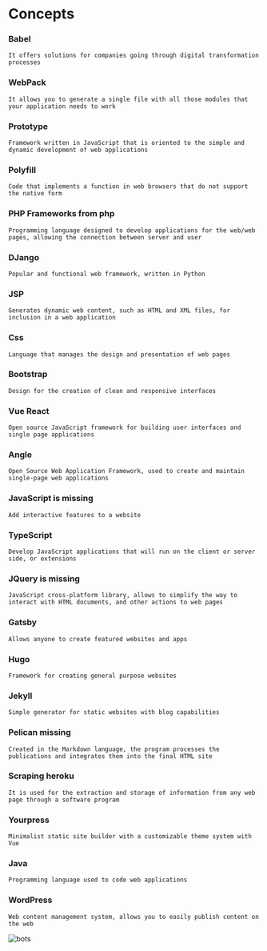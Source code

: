 # Concepts

### Babel
`It offers solutions for companies going through digital transformation processes`

### WebPack
`It allows you to generate a single file with all those modules that your application needs to work`

### Prototype
`Framework written in JavaScript that is oriented to the simple and dynamic development of web applications`

### Polyfill
`Code that implements a function in web browsers that do not support the native form`

### PHP Frameworks from php
`Programming language designed to develop applications for the web/web pages, allowing the connection between server and user`

### DJango
`Popular and functional web framework, written in Python`

### JSP
`Generates dynamic web content, such as HTML and XML files, for inclusion in a web application`

### Css
`Language that manages the design and presentation of web pages`

### Bootstrap
`Design for the creation of clean and responsive interfaces`

### Vue React
`Open source JavaScript framework for building user interfaces and single page applications`

### Angle
`Open Source Web Application Framework, used to create and maintain single-page web applications`

### JavaScript is missing
`Add interactive features to a website`

### TypeScript
`Develop JavaScript applications that will run on the client or server side, or extensions`

### JQuery is missing
`JavaScript cross-platform library, allows to simplify the way to interact with HTML documents, and other actions to web pages`

### Gatsby
`Allows anyone to create featured websites and apps`

### Hugo
`Framework for creating general purpose websites`

### Jekyll
`Simple generator for static websites with blog capabilities`

### Pelican missing
`Created in the Markdown language, the program processes the publications and integrates them into the final HTML site`
     
### Scraping heroku
`It is used for the extraction and storage of information from any web page through a software program`

### Yourpress
`Minimalist static site builder with a customizable theme system with Vue`

### Java
`Programming language used to code web applications`

### WordPress
`Web content management system, allows you to easily publish content on the web`

![bots](https://cdn.habtium.com/habtium/album/3/noticia_1254144381article_image_bots.png)





